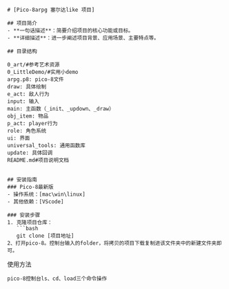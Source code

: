 

```
# [Pico-8arpg 塞尔达like 项目]

## 项目简介
- **一句话描述**：简要介绍项目的核心功能或目标。
- **详细描述**：进一步阐述项目背景、应用场景、主要特点等。

## 目录结构
```
```
0_art/#参考艺术资源
0_LittleDemo/#实用小demo
arpg.p8: pico-8文件
draw: 具体绘制
e_act: 敌人行为
input: 输入
main: 主函数（_init、_updown、_draw）
obj_item: 物品
p_act: player行为
role: 角色系统
ui: 界面
universal_tools: 通用函数库
update: 具体回调
README.md#项目说明文档
```

```

## 安装指南
### Pico-8最新版
- 操作系统：[mac\win\linux]
- 其他依赖：[VScode]

### 安装步骤
1. 克隆项目仓库：
   ```bash
   git clone [项目地址]
2、打开pico-8。控制台输入的folder，将拷贝的项目下载复制进该文件夹中的新建文件夹即可。
   ```

使用方法
```
pico-8控制台ls、cd、load三个命令操作
```
